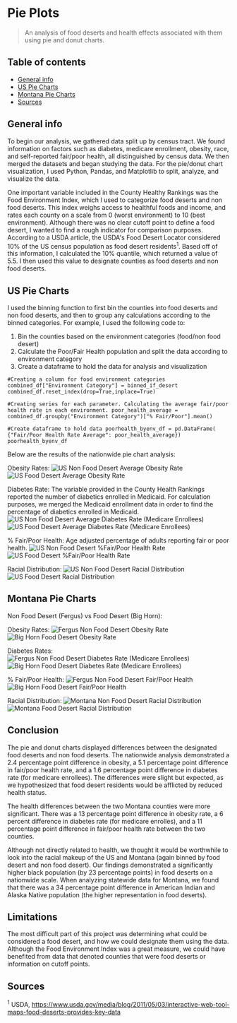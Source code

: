 # Pie Plots
> An analysis of food deserts and health effects associated with them using pie and donut charts.

## Table of contents
* [General info](#general-info)
* [US Pie Charts](#us-pie-charts)
* [Montana Pie Charts](#montana-pie-charts)
* [Sources](#sources)

## General info
To begin our analysis, we gathered data split up by census tract. We found information on factors such as diabetes, medicare enrollment, obesity, race, and self-reported fair/poor health, all distinguished by census data. We then merged the datasets and began studying the data. For the pie/donut chart visualization, I used Python, Pandas, and Matplotlib to split, analyze, and visualize the data.

One important variable included in the County Healthy Rankings was the Food Environment Index, which I used to categorize food deserts and non food deserts. This index weighs access to healthful foods and income, and rates each county on a scale from 0 (worst environment) to 10 (best environment). Although there was no clear cutoff point to define a food desert, I wanted to find a rough indicator for comparison purposes. According to a USDA article, the USDA's Food Desert Locator considered 10% of the US census population as food desert residents<sup>1</sup>. Based off of this information, I calculated the 10% quantile, which returned a value of 5.5. I then used this value to designate counties as food deserts and non food deserts.

## US Pie Charts
I used the binning function to first bin the counties into food deserts and non food deserts, and then to group any calculations according to the binned categories.
For example, I used the following code to:
1) Bin the counties based on the environment categories (food/non food desert)
2) Calculate the Poor/Fair Health population and split the data according to environment category
3) Create a dataframe to hold the data for analysis and visualization

`#Creating a column for food environment categories
combined_df["Environment Category"] = binned_if_desert
combined_df.reset_index(drop=True,inplace=True)`

`#Creating series for each parameter. Calculating the average fair/poor health rate in each environment.
poor_health_average = combined_df.groupby("Environment Category")["% Fair/Poor"].mean()`

`#Create dataframe to hold data
poorhealth_byenv_df = pd.DataFrame(
    {"Fair/Poor Health Rate Average": poor_health_average})
poorhealth_byenv_df`

Below are the results of the nationwide pie chart analysis:

Obesity Rates:
![US Non Food Desert Average Obesity Rate](PiePlots/Average_Obesity_Rate_Non_Food_Desert.png)
![US Food Desert Average Obesity Rate](PiePlots/Average_Obesity_Rate_Food_Desert.png)


Diabetes Rate:
The variable provided in the County Health Rankings reported the number of diabetics enrolled in Medicaid. For calculation purposes, we merged the Medicaid enrollment data in order to find the percentage of diabetics enrolled in Medicaid.
![US Non Food Desert Average Diabetes Rate (Medicare Enrollees)](PiePlots/Percent_of_Medicare_Enrollment_Diabetic_Non_Food_Desert.png)
![US Food Desert Average Diabetes Rate (Medicare Enrollees)](PiePlots/Percent_of_Medicare_Enrollment_Diabetic_Food_Desert.png)

% Fair/Poor Health:
Age adjusted percentage of adults reporting fair or poor health.
![US Non Food Desert %Fair/Poor Health Rate](PiePlots/Fair_Poor_Health_Rate_Non_Food_Desert.png)
![US Food Desert %Fair/Poor Health Rate](PiePlots/Fair_Poor_Health_Rate_Food_Desert.png)

Racial Distribution:
![US Non Food Desert Racial Distribution](PiePlots/Non_Food_Desert_Racial_Distribution.png)
![US Food Desert Racial Distribution](PiePlots/Food_Desert_Racial_Distribution.png)


## Montana Pie Charts
Non Food Desert (Fergus) vs Food Desert (Big Horn):

Obesity Rates:
![Fergus Non Food Desert Obesity Rate](PiePlots/Fergus_Non_Desert_Obesity_Rate.png)
![Big Horn Food Desert Obesity Rate](PiePlots/Big_Horn_Food_Desert_Obesity_Rate.png)

Diabetes Rates:
![Fergus Non Food Desert Diabetes Rate (Medicare Enrollees)](PiePlots/Fergus_MT_Non_Food_Desert_Diabetes_Rate.png)
![Big Horn Food Desert Diabetes Rate (Medicare Enrollees)](PiePlots/Big_Horn_Food_Desert_Diabetes_Rate.png)

% Fair/Poor Health:
![Fergus Non Food Desert Fair/Poor Health](PiePlots/Fergus_Non_Food_Desert_Health_Rate.png)
![Big Horn Food Desert Fair/Poor Health](PiePlots/Big_Horn_Food_Desert_Health_Rate.png)

Racial Distribution:
![Montana Non Food Desert Racial Distribution](PiePlots/Montana_Non_Food_Desert_Racial_Distribution.png)
![Montana Food Desert Racial Distribution](PiePlots/Montana_Food_Desert_Racial_Distribution.png)

## Conclusion

The pie and donut charts displayed differences between the designated food deserts and non food deserts. The nationwide analysis demonstrated a 2.4 percentage point difference in obesity, a 5.1 percentage point difference in fair/poor health rate, and a 1.6 percentage point difference in diabetes rate (for medicare enrollees). The differences were slight but expected, as we hypothesized that food desert residents would be afflicted by reduced health status.

The health differences between the two Montana counties were more significant. There was a 13 percentage point difference in obesity rate, a 6 percent difference in diabetes rate (for medicare enrolles), and a 11 percentage point difference in fair/poor health rate between the two counties.

Although not directly related to health, we thought it would be worthwhile to look into the racial makeup of the US and Montana (again binned by food desert and non food desert). Our findings demonstrated a significantly higher black population (by 23 percentage points) in food deserts on a nationwide scale. When analyzing statewide data for Montana, we found that there was a 34 percentage point difference in American Indian and Alaska Native population (the higher representation in food deserts).

## Limitations

The most difficult part of this project was determining what could be considered a food desert, and how we could designate them using the data. Although the Food Environment Index was a great measure, we could have benefited from data that denoted counties that were food deserts or information on cutoff points.

## Sources
<sup>1</sup> USDA, https://www.usda.gov/media/blog/2011/05/03/interactive-web-tool-maps-food-deserts-provides-key-data
